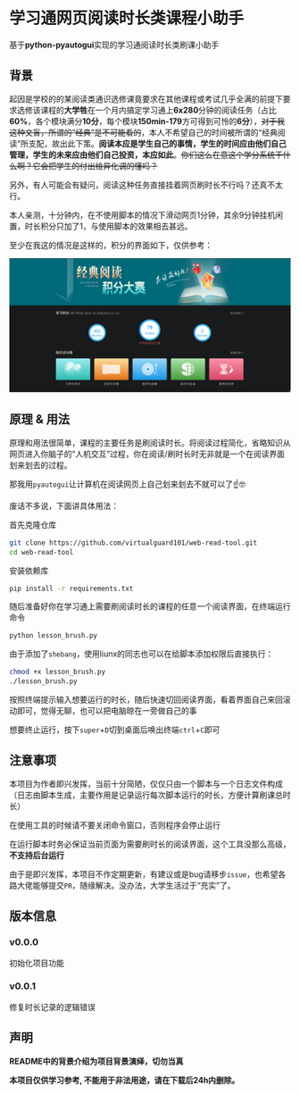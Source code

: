 # 学习通网页阅读时长类课程小助手

基于**python-pyautogui**实现的学习通阅读时长类刷课小助手

## 背景

起因是学校的的某阅读类通识选修课竟要求在其他课程或考试几乎全满的前提下要求选修该课程的**大学牲**在一个月内搞定学习通上**6x280**分钟的阅读任务（占比**60%**，各个模块满分**10分**，每个模块**150min-179**方可得到可怜的**6分**），~~对于我这种文盲，所谓的“经典”是不可能看的~~，本人不希望自己的时间被所谓的“经典阅读”所支配，故出此下策。**阅读本应是学生自己的事情，学生的时间应由他们自己管理，学生的未来应由他们自己投资，本应如此**。~~你们这么在意这个学分系统干什么啊？它会把学生的付出给异化调的懂吗？~~

另外，有人可能会有疑问，阅读这种任务直接挂着网页刷时长不行吗？还真不太行。

本人亲测，十分钟内，在不使用脚本的情况下滑动网页1分钟，其余9分钟挂机闲置，时长积分只加了1，与使用脚本的效果相去甚远。

至少在我这的情况是这样的，积分的界面如下，仅供参考：

![grade-demo](https://github.com/virtualguard101/web-read-tool/blob/main/demo0.png?raw=true)

## 原理 & 用法

原理和用法很简单，课程的主要任务是刷阅读时长。将阅读过程简化，省略知识从网页进入你脑子的“人机交互”过程，你在阅读/刷时长时无非就是一个在阅读界面划来划去的过程。

那我用`pyautogui`让计算机在阅读网页上自己划来划去不就可以了☝🤓

废话不多说，下面讲具体用法：

首先克隆仓库
```bash
git clone https://github.com/virtualguard101/web-read-tool.git
cd web-read-tool
```

安装依赖库
```bash
pip install -r requirements.txt
```

随后准备好你在学习通上需要刷阅读时长的课程的任意一个阅读界面，在终端运行命令
```bash
python lesson_brush.py
```

由于添加了`shebang`，使用liunx的同志也可以在给脚本添加权限后直接执行：
```bash
chmod +x lesson_brush.py
./lesson_brush.py
```

按照终端提示输入想要运行的时长，随后快速切回阅读界面，看着界面自己来回滚动即可，觉得无聊，也可以把电脑晾在一旁做自己的事

想要终止运行，按下`super`+`D`切到桌面后唤出终端`ctrl`+`C`即可

## 注意事项

本项目为作者即兴发挥，当前十分简陋，仅仅只由一个脚本与一个日志文件构成（日志由脚本生成，主要作用是记录运行每次脚本运行的时长，方便计算刷课总时长）

在使用工具的时候请不要关闭命令窗口，否则程序会停止运行

在运行脚本时务必保证当前页面为需要刷时长的阅读界面，这个工具没那么高级，**不支持后台运行**

由于是即兴发挥，本项目不作定期更新，有建议或是bug请移步`issue`，也希望各路大佬能够提交`PR`，随缘解决。没办法，大学生活过于“充实”了。

## 版本信息

### v0.0.0
初始化项目功能
### v0.0.1
修复时长记录的逻辑错误

## 声明

**README中的背景介绍为项目背景演绎，切勿当真**

**本项目仅供学习参考, 不能用于非法用途，请在下载后24h内删除。**
